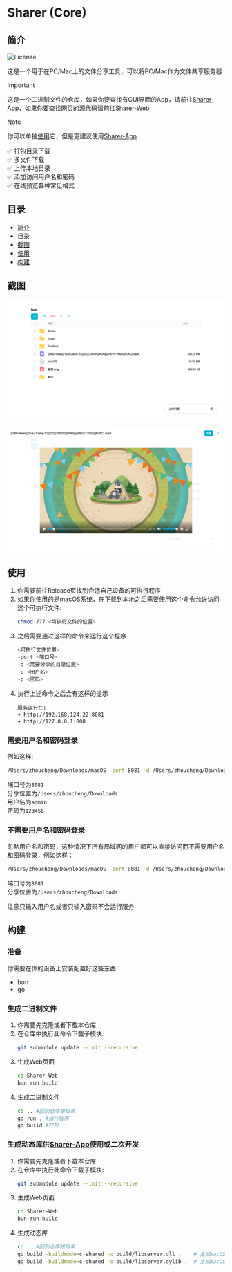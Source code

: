 # Sharer (Core)

## 简介

![License](https://img.shields.io/badge/License-MIT-dark_green)

这是一个用于在PC/Mac上的文件分享工具，可以将PC/Mac作为文件共享服务器


> [!IMPORTANT]
> 这是一个二进制文件的仓库，如果你要查找有GUI界面的App，请前往[Sharer-App](https://github.com/Zhoucheng133/Sharer-App)，如果你要查找网页的源代码请前往[Sharer-Web](https://github.com/Zhoucheng133/Sharer-Web)

> [!NOTE]
> 你可以单独[使用](#使用)它，但是更建议使用[Sharer-App](https://github.com/Zhoucheng133/Sharer-App)

✅ 打包目录下载  
✅ 多文件下载  
✅ 上传本地目录  
✅ 添加访问用户名和密码  
✅ 在线预览各种常见格式  

## 目录
- [简介](#简介)
- [目录](#目录)
- [截图](#截图)
- [使用](#使用)
- [构建](#构建)

## 截图

![截图0](demo/demo0.png)

![截图1](demo/demo1.png)

## 使用

1. 你需要前往Release页找到合适自己设备的可执行程序
2. 如果你使用的是macOS系统，在下载到本地之后需要使用这个命令允许访问这个可执行文件:
   ```bash
   chmod 777 <可执行文件的位置>
   ```
3. 之后需要通过这样的命令来运行这个程序
   ```bash
   <可执行文件位置>
   -port <端口号>
   -d <需要分享的目录位置>
   -u <用户名>
   -p <密码>
   ```
4. 执行上述命令之后会有这样的提示
   ```
   服务运行在:
   ➜ http://192.168.124.22:8081
   ➜ http://127.0.0.1:808
   ```

### 需要用户名和密码登录

例如这样:
```bash
/Users/zhoucheng/Downloads/macOS -port 8081 -d /Users/zhoucheng/Downloads -u admin -p 123456
```
端口号为`8081`  
分享位置为`/Users/zhoucheng/Downloads`  
用户名为`admin`  
密码为`123456`

### 不需要用户名和密码登录

忽略用户名和密码，这种情况下所有局域网的用户都可以直接访问而不需要用户名和密码登录，例如这样：
```bash
/Users/zhoucheng/Downloads/macOS -port 8081 -d /Users/zhoucheng/Downloads
```

端口号为`8081`  
分享位置为`/Users/zhoucheng/Downloads`  

注意只输入用户名或者只输入密码不会运行服务

## 构建

### 准备

你需要在你的设备上安装配置好这些东西：
- bun
- go

### 生成二进制文件

1. 你需要先克隆或者下载本仓库
2. 在仓库中执行此命令下载子模块:
   ```bash
   git submodule update --init --recursive
   ```
3. 生成Web页面
   ```bash
   cd Sharer-Web
   bun run build
   ```
4. 生成二进制文件
   ```bash
   cd .. #回到仓库根目录
   go run . #运行程序
   go build #打包
   ```

### 生成动态库供[Sharer-App](https://github.com/Zhoucheng133/Sharer-App)使用或二次开发

1. 你需要先克隆或者下载本仓库
2. 在仓库中执行此命令下载子模块:
   ```bash
   git submodule update --init --recursive
   ```
3. 生成Web页面
   ```bash
   cd Sharer-Web
   bun run build
   ```
4. 生成动态库
   ```bash
   cd .. #回到仓库根目录
   go build -buildmode=c-shared -o build/libserver.dll .    # 生成macOS动态库
   go build -buildmode=c-shared -o build/libserver.dylib .  # 生成macOS动态库
   ```
